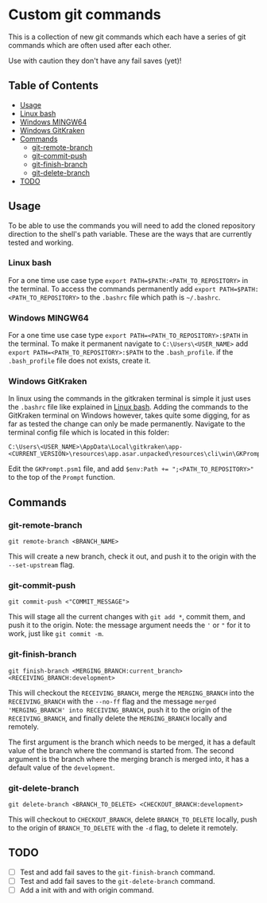 # Custom git commands
This is a collection of new git commands which each have a series of git commands which are often used after each other.

Use with caution they don't have any fail saves (yet)!

## Table of Contents
- [Usage](#usage)
 - [Linux bash](#linux-bash)
 - [Windows MINGW64](#windows-mingw64)
 - [Windows GitKraken](#windows-gitkraken)
- [Commands](#commands)
	- [git-remote-branch](#git-remote-branch)
	- [git-commit-push](#git-commit-push)
	- [git-finish-branch](#git-finish-branch)
	- [git-delete-branch](#git-delete-branch)
- [TODO](#todo)

## Usage
To be able to use the commands you will need to add the cloned repository direction to the shell's path variable. These are the ways that are currently tested and working.

### Linux bash
For a one time use case type `export PATH=$PATH:<PATH_TO_REPOSITORY>` in the terminal. To access the commands permanently add `export PATH=$PATH:<PATH_TO_REPOSITORY>` to the `.bashrc` file which path is `~/.bashrc`.

### Windows MINGW64
For a one time use case type `export PATH=<PATH_TO_REPOSITORY>:$PATH` in the terminal.
To make it permanent navigate to `C:\Users\<USER_NAME>` add `export PATH=<PATH_TO_REPOSITORY>:$PATH` to the `.bash_profile`. if the `.bash_profile` file does not exists, create it.

### Windows GitKraken
In linux using the commands in the gitkraken terminal is simple it just uses the `.bashrc` file like explained in [Linux bash](#linux-bash). Adding the commands to the GitKraken terminal on Windows however, takes quite some digging, for as far as tested the change can only be made permanently. 
Navigate to the terminal config file which is located in this folder: 
```
C:\Users\<USER_NAME>\AppData\Local\gitkraken\app-<CURRENT_VERSION>\resources\app.asar.unpacked\resources\cli\win\GKPrompt
```
Edit the `GKPrompt.psm1` file, and add `$env:Path += ";<PATH_TO_REPOSITORY>"` to the top of the `Prompt` function.

## Commands
### git-remote-branch
```shell
git remote-branch <BRANCH_NAME>
```
This will create a new branch, check it out, and push it to the origin with the `--set-upstream` flag.

### git-commit-push
```shell
git commit-push <"COMMIT_MESSAGE">
```
This will stage all the current changes with `git add *`, commit them, and push it to the origin.
Note: the message argument needs the `'` or `"` for it to work, just like `git commit -m`.

### git-finish-branch
```shell
git finish-branch <MERGING_BRANCH:current_branch> <RECEIVING_BRANCH:development>
```
This will checkout the `RECEIVING_BRANCH`, merge the `MERGING_BRANCH` into the `RECEIVING_BRANCH` with the `--no-ff` flag and the message `merged 'MERGING_BRANCH' into RECEIVING_BRANCH`, push it to the origin of the `RECEIVING_BRANCH`, and finally delete the `MERGING_BRANCH` locally and remotely. 

The first argument is the branch which needs to be merged, it has a default value of the branch where the command is started from.
The second argument is the branch where the merging branch is merged into, it has a default value of the `development`.

### git-delete-branch
```shell
git delete-branch <BRANCH_TO_DELETE> <CHECKOUT_BRANCH:development>
```
This will checkout to `CHECKOUT_BRANCH`, delete `BRANCH_TO_DELETE` locally, push to the origin of `BRANCH_TO_DELETE` with the `-d` flag, to delete it remotely.

## TODO
- [ ] Test and add fail saves to the `git-finish-branch` command.
- [ ] Test and add fail saves to the `git-delete-branch` command.
- [ ] Add a init with and with origin command.
